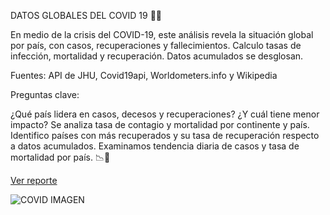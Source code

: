 DATOS GLOBALES DEL COVID 19 👨‍⚕️

En medio de la crisis del COVID-19, este análisis revela la situación global por país, con casos, recuperaciones y fallecimientos. Calculo tasas de infección, mortalidad y recuperación. Datos acumulados se desglosan.

Fuentes: API de JHU, Covid19api, Worldometers.info y Wikipedia

Preguntas clave:

¿Qué país lidera en casos, decesos y recuperaciones? ¿Y cuál tiene menor impacto?
Se analiza tasa de contagio y mortalidad por continente y país.
Identifico países con más recuperados y su tasa de recuperación respecto a datos acumulados.
Examinamos tendencia diaria de casos y tasa de mortalidad por país. 📉🔬

[Ver reporte]([https://app.powerbi.com/view?r=example](https://app.powerbi.com/view?r=eyJrIjoiMDAyNWU4ODktZmE1NC00Mjk4LWExYTMtMWJjZWRmYmNhMDFmIiwidCI6ImRmODY3OWNkLWE4MGUtNDVkOC05OWFjLWM4M2VkN2ZmOTVhMCJ9&pageName=ReportSection))

![COVID IMAGEN](https://github.com/ErnestRr/powerbi/assets/108312348/21f697e2-3678-42c9-ae35-3cdf22d9d674)
